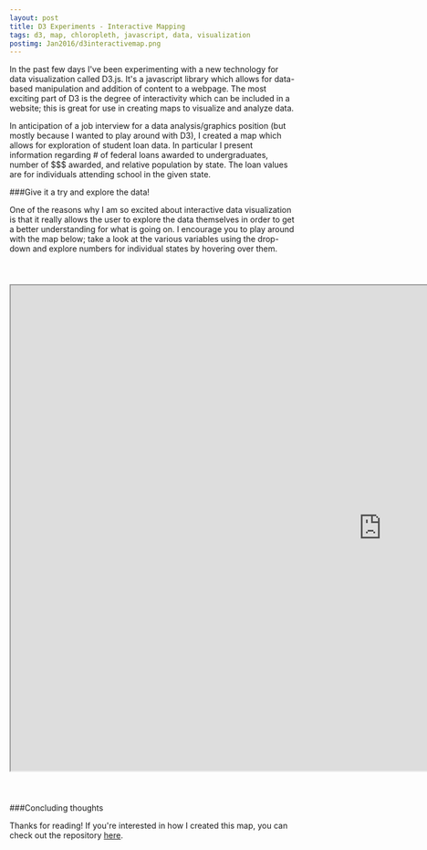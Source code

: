 ```yaml
---
layout: post
title: D3 Experiments - Interactive Mapping
tags: d3, map, chloropleth, javascript, data, visualization
postimg: Jan2016/d3interactivemap.png
---
```

In the past few days I've been experimenting with a new technology for data visualization called D3.js. It's a javascript library which allows for data-based manipulation and addition of content to a webpage. The most exciting part of D3 is the degree of interactivity which can be included in a website; this is great for use in creating maps to visualize and analyze data.

In anticipation of a job interview for a data analysis/graphics position (but mostly because I wanted to play around with D3), I created a map which allows for exploration of student loan data. In particular I present information regarding # of federal loans awarded to undergraduates, number of $$$ awarded, and relative population by state. The loan values are for individuals attending school in the given state.

###Give it a try and explore the data!

One of the reasons why I am so excited about interactive data visualization is that it really allows the user to explore the data themselves in order to get a better understanding for what is going on. I encourage you to play around with the map below; take a look at the various variables using the drop-down and explore numbers for individual states by hovering over them.

<iframe src="http://jpoles1.github.io/earnest/" width="1300", height="850" style="margin-top: 40px; margin-bottom: 40px;"></iframe>

###Concluding thoughts

Thanks for reading! If you're interested in how I created this map, you can check out the repository [here](https://github.com/jpoles1/earnest/).
